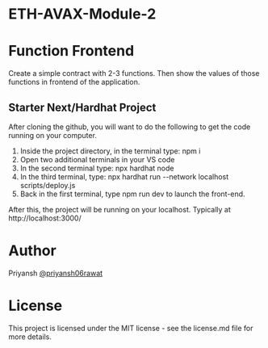 # ETH-AVAX-Module-2
# Function Frontend
   Create a simple contract with 2-3 functions. Then show the values of those functions in frontend of the application.
## Starter Next/Hardhat Project
After cloning the github, you will want to do the following to get the code running on your computer.

1) Inside the project directory, in the terminal type: npm i
2) Open two additional terminals in your VS code
3) In the second terminal type: npx hardhat node
4) In the third terminal, type: npx hardhat run --network localhost scripts/deploy.js
5) Back in the first terminal, type npm run dev to launch the front-end.
   
After this, the project will be running on your localhost. Typically at http://localhost:3000/

# Author
Priyansh [@priyansh06rawat](https://github.com/priyansh06rawat)
# License
This project is licensed under the MIT license - see the license.md file for more details.

